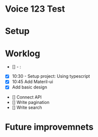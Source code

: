 # Voice 123 Test

# Setup

# Worklog

- [<isTaskCompleted>] <CompletedTime> - <TaskName>: <TaskComment>

- [x] 10:30 - Setup project: Using typescript
- [x] 10:45 Add Materil-ui
- [x] Add basic design
- [] Connect API
- [] Write pagination
- [] Write search

# Future improvemnets
